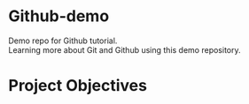 # Github-demo
Demo repo for Github tutorial.  
Learning more about Git and Github using this demo repository.

# Project Objectives